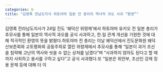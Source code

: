 ```yaml
---
categories: b
title: "김영록 전남도지사 하토야마 일본 전 총리의 역사적 과오 사과 “환영”"
---
```

김영록 전라남도지사가 24일 진도 ‘왜덕산 위령제’에서 하토야마 유키오 전 일본 총리가 추모사를 통해 일본의 역사적 과오를 공식 사과하고, 한․일 관계 개선을 기원한 것에 대해 적극적인 환영의 뜻을 밝혔다.하토야마 전 총리는 이날 왜덕산에서 진도문화원 왜덕산보존회와 교토평화회 공동주최로 열린 위령제에서 추모사를 통해 “일본이 과거 조선을 침략해 고난의 역사와 씻을 수 없는 상처를 남겼다”며 “사과하지 않아도 된다고 할 때까지 사죄하고 용서를 구하고 싶다”고 공식 사과했다.또 “일본은 위안부, 조선인 강제 징용 문제 등에 대해 더 이